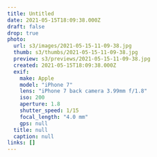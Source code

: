 ```yaml
---
title: Untitled
date: 2021-05-15T18:09:38.000Z
draft: false
drop: true
photo:
  url: s3/images/2021-05-15-11-09-38.jpg
  thumb: s3/thumbs/2021-05-15-11-09-38.jpg
  preview: s3/previews/2021-05-15-11-09-38.jpg
  created: 2021-05-15T18:09:38.000Z
  exif:
    make: Apple
    model: "iPhone 7"
    lens: "iPhone 7 back camera 3.99mm f/1.8"
    iso: 200
    aperture: 1.8
    shutter_speed: 1/15
    focal_length: "4.0 mm"
    gps: null
  title: null
  caption: null
links: []
---
```

